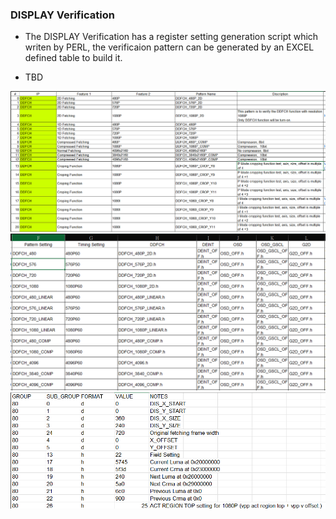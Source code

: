 

### DISPLAY Verification

* The DISPLAY Verification has a register setting generation script which writen by PERL, the verificaion pattern can be generated by an EXCEL defined table to build it. 

* TBD

<img src="pattern_list.png" alt="sram_pool_example" width="750">
<img src="pattern_feature.png" alt="sram_pool_example" width="750">
<img src="IP_register.png" alt="sram_pool_example" width="750">
